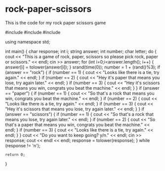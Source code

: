 # rock-paper-scissors
This is the code for my rock paper scissors game


#include <iostream>
#include <cstdlib>
#include <ctime>

using namespace std;

int main()
{
    char response;
    int i;
    string answer;
    int number;
    char letter;
    do
      {
    cout << "This is a game of rock, paper, scissors so please pick rock, paper or scissors." << endl;
    cin >> answer;
    for (int i=0;i<answer.length(); i++)
    {
        answer[i] = tolower(answer[i]);
    }
    srand(time(0));
    number = 1 + (rand()%3);
    if (answer == "rock")
    {
        if (number == 1)
        {
            cout << "Looks like there is a tie, try again." << endl;
        }
        if (number == 2)
        {
            cout << "Hey it's paper that means you lose, try again later." << endl;
        }
        if (number == 3)
        {
            cout << "Hey it's scissors that means you win, congrats you beat the machine." << endl;
        }
    }
    if (answer == "paper")
    {
          if (number == 1)
        {
            cout << "So that's a rock that means you win, congrats you beat the machine." << endl;
        }
        if (number == 2)
        {
            cout << "Looks like there is a tie, try again." << endl;
        }
        if (number == 3)
        {
            cout << "Hey it's scissors that means you lose, try again later." << endl;
        }
    }
    if (answer == "scissors")
    {
           if (number == 1)
        {
            cout << "So that's a rock that means you lose, try again later." << endl;
        }
        if (number == 2)
        {
            cout << "So that's a paper that means you win, congrats you beat the machine."  << endl;
        }
        if (number == 3)
        {
            cout << "Looks like there is a tie, try again." << endl;
        }
    }
        cout << "Do you want to keep going? y/n." << endl;
        cin >> response;
        cout << endl << endl;
        response = tolower(response);
      }
      while (response != 'n');

    return 0;
}
